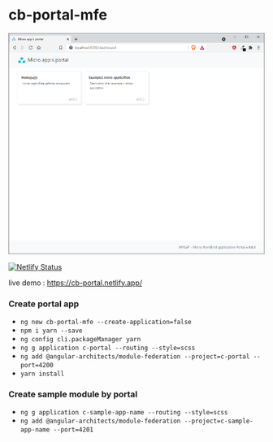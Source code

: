 # cb-portal-mfe

![alt text](https://raw.githubusercontent.com/CrisBogucki/cb-portal-mfe/master/assets/demo2.png)

[![Netlify Status](https://api.netlify.com/api/v1/badges/a090ec02-0dcd-460b-b96d-6b5d92979de8/deploy-status)](https://app.netlify.com/sites/cb-portal/deploys)


live demo : https://cb-portal.netlify.app/

### Create portal app
- `ng new cb-portal-mfe --create-application=false`
- `npm i yarn --save`
- `ng config cli.packageManager yarn`
- `ng g application c-portal --routing --style=scss`
- `ng add @angular-architects/module-federation --project=c-portal --port=4200`
- `yarn install`

### Create sample module by portal
- `ng g application c-sample-app-name --routing --style=scss`
- `ng add @angular-architects/module-federation --project=c-sample-app-name --port=4201`
